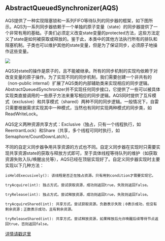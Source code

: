 ## AbstractQueuedSynchronizer(AQS)

AQS提供了一种实现阻塞锁和一系列FIFO等待队列的同步器的框架，如下图所示。AQS为一系列同步器依赖于一个单独的原子变量（state）的同步器提供了一个非常有用的基础。子类们必须定义改变state变量的protected方法，这些方法定义了state是如何被获取或释放的。鉴于此，本类中的其他方法执行所有的排队和阻塞机制。子类也可以维护其他的state变量，但是为了保证同步，必须原子地操作这些变量。

![](https://github.com/buildupchao/ImgStore/blob/master/Java/concurrent/AQS/aqs.png?raw=true)


AQS对state的操作是原子的，且不能被继承。所有的同步机制的实现均依赖于对改变变量的原子操作。为了实现不同的同步机制，我们需要创建一个非共有的（non-public internal）扩展了AQS类的内部辅助类来实现相应的同步逻辑。AbstractQueuedSynchronizer并不实现任何同步接口，它提供了一些可以被具体实现类直接调用的一些原子方法来重写相应的同步逻辑。AQS同时提供了互斥模式（exclusive）和共享模式（shared）两种不同的同步逻辑。一般情况下，自雷只需要根据需求实现其中一种模式，当然也有同时实现两种模式的同步类，如ReadWriteLock。

AQS定义两种资源共享方式：Exclusive（独占，只有一个线程执行，如ReentrantLock）和Share（共享，多个线程可同时执行，如Semaphore/CountDownLatch）。

不同的自定义同步器争用共享资源的方式也不同。自定义同步器在实现时只需要实现共享资源state的获取与释放方式即可，至于具体线程等待队列的维护（如获取资源失败入队/唤醒出兑等），AQS已经在顶层实现好了。自定义同步器实现时主要实现以下几种方法：
```
isHeldExecusively(): 该线程是否正在独占资源。只有用到condition才需要实现它。

tryAcquire(int): 独占方式。尝试获取资源，成功则返回true，失败则返回false。

tryRelease(int): 独占方式。尝试释放资源，成功则返回true，失败则返回false。

tryAcquireShared(int): 共享方式。尝试获取资源。负数表示失败；0表示成功，但没有剩余资源；正数表示成功，且有剩余资源。

tryReleaseShared(int): 共享方式。尝试释放资源，如果释放后允许唤醒后续等待节点返回true，否则返回false。
```

[详情请戳这里](https://www.jianshu.com/p/da9d051dcc3d)